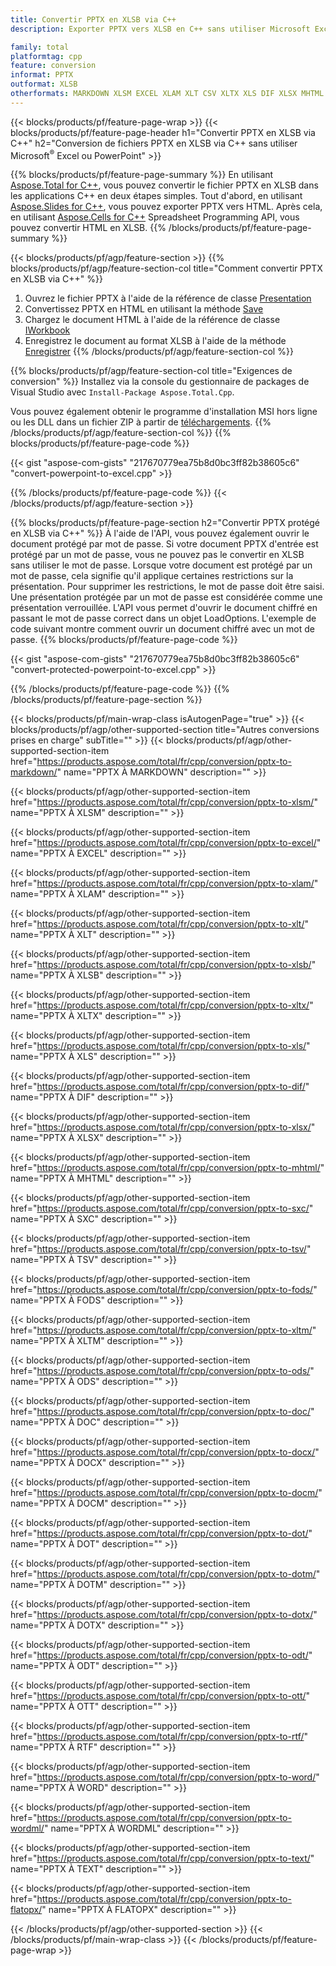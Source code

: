 ```yaml
---
title: Convertir PPTX en XLSB via C++
description: Exporter PPTX vers XLSB en C++ sans utiliser Microsoft Excel ou Powerpoint

family: total
platformtag: cpp
feature: conversion
informat: PPTX
outformat: XLSB
otherformats: MARKDOWN XLSM EXCEL XLAM XLT CSV XLTX XLS DIF XLSX MHTML SXC TSV FODS XLTM ODS DOC DOCX DOCM DOT DOTM DOTX ODT OTT RTF WORD WORDML TEXT FLATOPX
---
```

{{< blocks/products/pf/feature-page-wrap >}}
{{< blocks/products/pf/feature-page-header h1="Convertir PPTX en XLSB via C++" h2="Conversion de fichiers PPTX en XLSB via C++ sans utiliser Microsoft<sup>&reg;</sup> Excel ou PowerPoint" >}}

{{% blocks/products/pf/feature-page-summary %}}
En utilisant [Aspose.Total for C++](https://products.aspose.com/total/cpp/), vous pouvez convertir le fichier PPTX en XLSB dans les applications C++ en deux étapes simples. Tout d'abord, en utilisant [Aspose.Slides for C++](https://products.aspose.com/slides/cpp/), vous pouvez exporter PPTX vers HTML. Après cela, en utilisant [Aspose.Cells for C++](https://products.aspose.com/cells/cpp/) Spreadsheet Programming API, vous pouvez convertir HTML en XLSB. 
{{% /blocks/products/pf/feature-page-summary  %}}

{{< blocks/products/pf/agp/feature-section >}}
{{% blocks/products/pf/agp/feature-section-col title="Comment convertir PPTX en XLSB via C++" %}}
1. Ouvrez le fichier PPTX à l'aide de la référence de classe [Presentation](https://reference.aspose.com/slides/cpp/class/aspose.slides.presentation)
2. Convertissez PPTX en HTML en utilisant la méthode [Save](https://reference.aspose.com/slides/cpp/class/aspose.slides.presentation#a06fe2a156063c8c3e5ada2713bb697ba)
3. Chargez le document HTML à l'aide de la référence de classe [IWorkbook](https://reference.aspose.com/cells/cpp/class/aspose.cells.i_workbook)
4. Enregistrez le document au format XLSB à l'aide de la méthode [Enregistrer](https://reference.aspose.com/cells/cpp/class/aspose.cells.i_workbook#a5dc7de23f7ceba76a05dc1d49f51502e)
{{% /blocks/products/pf/agp/feature-section-col %}}

{{% blocks/products/pf/agp/feature-section-col title="Exigences de conversion" %}}
Installez via la console du gestionnaire de packages de Visual Studio avec ```Install-Package Aspose.Total.Cpp```.

Vous pouvez également obtenir le programme d'installation MSI hors ligne ou les DLL dans un fichier ZIP à partir de [téléchargements](https://downloads.aspose.com/total/cpp).
{{% /blocks/products/pf/agp/feature-section-col %}}
{{% blocks/products/pf/feature-page-code %}}

{{< gist "aspose-com-gists" "217670779ea75b8d0bc3ff82b38605c6" "convert-powerpoint-to-excel.cpp" >}}



{{% /blocks/products/pf/feature-page-code %}}
{{< /blocks/products/pf/agp/feature-section >}}

{{% blocks/products/pf/feature-page-section  h2="Convertir PPTX protégé en XLSB via C++" %}}
À l'aide de l'API, vous pouvez également ouvrir le document protégé par mot de passe. Si votre document PPTX d'entrée est protégé par un mot de passe, vous ne pouvez pas le convertir en XLSB sans utiliser le mot de passe. Lorsque votre document est protégé par un mot de passe, cela signifie qu'il applique certaines restrictions sur la présentation. Pour supprimer les restrictions, le mot de passe doit être saisi. Une présentation protégée par un mot de passe est considérée comme une présentation verrouillée. L'API vous permet d'ouvrir le document chiffré en passant le mot de passe correct dans un objet LoadOptions. L'exemple de code suivant montre comment ouvrir un document chiffré avec un mot de passe.
{{% blocks/products/pf/feature-page-code %}}

{{< gist "aspose-com-gists" "217670779ea75b8d0bc3ff82b38605c6" "convert-protected-powerpoint-to-excel.cpp" >}}

{{% /blocks/products/pf/feature-page-code  %}}
{{% /blocks/products/pf/feature-page-section %}}

{{< blocks/products/pf/main-wrap-class isAutogenPage="true" >}}
{{< blocks/products/pf/agp/other-supported-section title="Autres conversions prises en charge" subTitle="" >}}
{{< blocks/products/pf/agp/other-supported-section-item href="https://products.aspose.com/total/fr/cpp/conversion/pptx-to-markdown/" name="PPTX À MARKDOWN" description="" >}}

{{< blocks/products/pf/agp/other-supported-section-item href="https://products.aspose.com/total/fr/cpp/conversion/pptx-to-xlsm/" name="PPTX À XLSM" description="" >}}

{{< blocks/products/pf/agp/other-supported-section-item href="https://products.aspose.com/total/fr/cpp/conversion/pptx-to-excel/" name="PPTX À EXCEL" description="" >}}

{{< blocks/products/pf/agp/other-supported-section-item href="https://products.aspose.com/total/fr/cpp/conversion/pptx-to-xlam/" name="PPTX À XLAM" description="" >}}

{{< blocks/products/pf/agp/other-supported-section-item href="https://products.aspose.com/total/fr/cpp/conversion/pptx-to-xlt/" name="PPTX À XLT" description="" >}}

{{< blocks/products/pf/agp/other-supported-section-item href="https://products.aspose.com/total/fr/cpp/conversion/pptx-to-xlsb/" name="PPTX À XLSB" description="" >}}

{{< blocks/products/pf/agp/other-supported-section-item href="https://products.aspose.com/total/fr/cpp/conversion/pptx-to-xltx/" name="PPTX À XLTX" description="" >}}

{{< blocks/products/pf/agp/other-supported-section-item href="https://products.aspose.com/total/fr/cpp/conversion/pptx-to-xls/" name="PPTX À XLS" description="" >}}

{{< blocks/products/pf/agp/other-supported-section-item href="https://products.aspose.com/total/fr/cpp/conversion/pptx-to-dif/" name="PPTX À DIF" description="" >}}

{{< blocks/products/pf/agp/other-supported-section-item href="https://products.aspose.com/total/fr/cpp/conversion/pptx-to-xlsx/" name="PPTX À XLSX" description="" >}}

{{< blocks/products/pf/agp/other-supported-section-item href="https://products.aspose.com/total/fr/cpp/conversion/pptx-to-mhtml/" name="PPTX À MHTML" description="" >}}

{{< blocks/products/pf/agp/other-supported-section-item href="https://products.aspose.com/total/fr/cpp/conversion/pptx-to-sxc/" name="PPTX À SXC" description="" >}}

{{< blocks/products/pf/agp/other-supported-section-item href="https://products.aspose.com/total/fr/cpp/conversion/pptx-to-tsv/" name="PPTX À TSV" description="" >}}

{{< blocks/products/pf/agp/other-supported-section-item href="https://products.aspose.com/total/fr/cpp/conversion/pptx-to-fods/" name="PPTX À FODS" description="" >}}

{{< blocks/products/pf/agp/other-supported-section-item href="https://products.aspose.com/total/fr/cpp/conversion/pptx-to-xltm/" name="PPTX À XLTM" description="" >}}

{{< blocks/products/pf/agp/other-supported-section-item href="https://products.aspose.com/total/fr/cpp/conversion/pptx-to-ods/" name="PPTX À ODS" description="" >}}

{{< blocks/products/pf/agp/other-supported-section-item href="https://products.aspose.com/total/fr/cpp/conversion/pptx-to-doc/" name="PPTX À DOC" description="" >}}

{{< blocks/products/pf/agp/other-supported-section-item href="https://products.aspose.com/total/fr/cpp/conversion/pptx-to-docx/" name="PPTX À DOCX" description="" >}}

{{< blocks/products/pf/agp/other-supported-section-item href="https://products.aspose.com/total/fr/cpp/conversion/pptx-to-docm/" name="PPTX À DOCM" description="" >}}

{{< blocks/products/pf/agp/other-supported-section-item href="https://products.aspose.com/total/fr/cpp/conversion/pptx-to-dot/" name="PPTX À DOT" description="" >}}

{{< blocks/products/pf/agp/other-supported-section-item href="https://products.aspose.com/total/fr/cpp/conversion/pptx-to-dotm/" name="PPTX À DOTM" description="" >}}

{{< blocks/products/pf/agp/other-supported-section-item href="https://products.aspose.com/total/fr/cpp/conversion/pptx-to-dotx/" name="PPTX À DOTX" description="" >}}

{{< blocks/products/pf/agp/other-supported-section-item href="https://products.aspose.com/total/fr/cpp/conversion/pptx-to-odt/" name="PPTX À ODT" description="" >}}

{{< blocks/products/pf/agp/other-supported-section-item href="https://products.aspose.com/total/fr/cpp/conversion/pptx-to-ott/" name="PPTX À OTT" description="" >}}

{{< blocks/products/pf/agp/other-supported-section-item href="https://products.aspose.com/total/fr/cpp/conversion/pptx-to-rtf/" name="PPTX À RTF" description="" >}}

{{< blocks/products/pf/agp/other-supported-section-item href="https://products.aspose.com/total/fr/cpp/conversion/pptx-to-word/" name="PPTX À WORD" description="" >}}

{{< blocks/products/pf/agp/other-supported-section-item href="https://products.aspose.com/total/fr/cpp/conversion/pptx-to-wordml/" name="PPTX À WORDML" description="" >}}

{{< blocks/products/pf/agp/other-supported-section-item href="https://products.aspose.com/total/fr/cpp/conversion/pptx-to-text/" name="PPTX À TEXT" description="" >}}

{{< blocks/products/pf/agp/other-supported-section-item href="https://products.aspose.com/total/fr/cpp/conversion/pptx-to-flatopx/" name="PPTX À FLATOPX" description="" >}}


{{< /blocks/products/pf/agp/other-supported-section >}}
{{< /blocks/products/pf/main-wrap-class >}}
{{< /blocks/products/pf/feature-page-wrap >}}